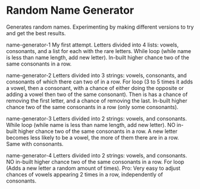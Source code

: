 # Random Name Generator
Generates random names.
Experimenting by making different versions to try and get the best results.

name-generator-1
  My first attempt.
  Letters divided into 4 lists: vowels, consonants, and a list for each with the rare letters.
  While loop (while name is less than name length, add new letter).
  In-built higher chance two of the same consonants in a row.

name-generator-2
  Letters divided into 3 strings: vowels, consonants, and consonants of which there can two of in a row.
  For loop (3 to 5 times it adds a vowel, then a consonant, with a chance of either doing the opposite or adding a vowel then two of the same consonant).
  Then is has a chance of removing the first letter, and a chance of removing the last.
  In-built higher chance two of the same consonants in a row (only some consonants).

name-generator-3
  Letters divided into 2 strings: vowels, and consonants.
  While loop (while name is less than name length, add new letter).
  NO in-built higher chance two of the same consonants in a row.
  A new letter becomes less likely to be a vowel, the more of them there are in a row. Same with consonants.

name-generator-4
  Letters divided into 2 strings: vowels, and consonants.
  NO in-built higher chance two of the same consonants in a row.
  For loop (Adds a new letter a random amount of times).
  Pro: Very easy to adjust chances of vowels appearing 2 times in a row, independently of consonants.
